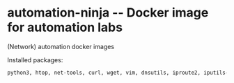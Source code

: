 # automation-ninja -- Docker image for automation labs
(Network) automation docker images


Installed packages:
```bash
python3, htop, net-tools, curl, wget, vim, dnsutils, iproute2, iputils-ping, traceroute, openssh-client, git, bat, poetry
```

